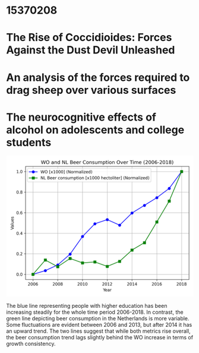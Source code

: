 # 15370208
# The Rise of Coccidioides: Forces Against the Dust Devil Unleashed
# An analysis of the forces required to drag sheep over various surfaces
# The neurocognitive effects of alcohol on adolescents and college students

![WO and Beer consumption plot](./WO_Beer_Consumption_Plot.png)

The blue line representing people with higher education has been increasing steadily for the whole time period 2006-2018. In contrast, the green line depicting beer consumption in the Netherlands is more variable. Some fluctuations are evident between 2006 and 2013, but after 2014 it has an upward trend. The two lines suggest that while both metrics rise overall, the beer consumption trend lags slightly behind the WO increase in terms of growth consistency.
